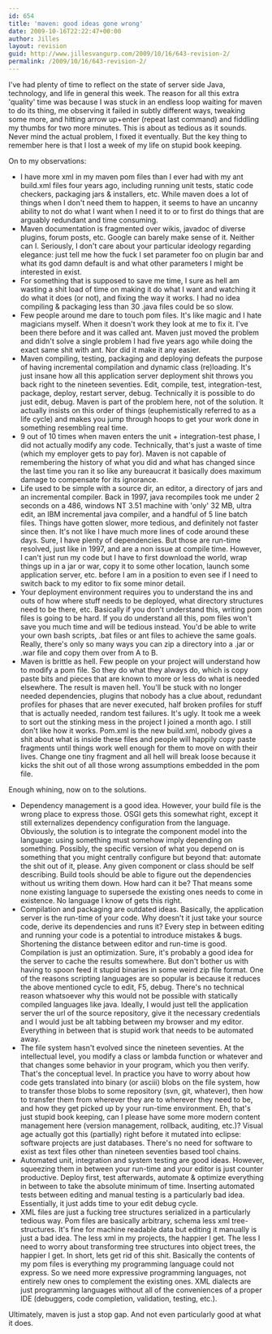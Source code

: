 ```yaml
---
id: 654
title: 'maven: good ideas gone wrong'
date: 2009-10-16T22:22:47+00:00
author: Jilles
layout: revision
guid: http://www.jillesvangurp.com/2009/10/16/643-revision-2/
permalink: /2009/10/16/643-revision-2/
---
```

I've had plenty of time to reflect on the state of server side Java, technology, and life in general this week. The reason for all this extra 'quality' time was because I was stuck in an endless loop waiting for maven to do its thing, me observing it failed in subtly different ways, tweaking some more, and hitting arrow up+enter (repeat last command) and fiddling my thumbs for two more minutes. This is about as tedious as it sounds. Never mind the actual problem, I fixed it eventually. But the key thing to remember here is that I lost a week of my life on stupid book keeping.

On to my observations:
<ul>
	<li>I have more xml in my maven pom files than I ever had with my ant build.xml files four years ago, including running unit tests, static code checkers, packaging jars & installers, etc. While maven does a lot of things when I don't need them to happen, it seems to have an uncanny ability to not do what I want when I need it to or to first do things that are arguably redundant and time consuming.</li>
	<li>Maven documentation is fragmented over wikis, javadoc of diverse plugins, forum posts, etc. Google can barely make sense of it. Neither can I. Seriously, I don't care about your particular ideology regarding elegance: just tell me how the fuck I set parameter foo on plugin bar and what its god damn default is and what other parameters I might be interested in exist.</li>
	<li>For something that is supposed to save me time, I sure as hell am wasting a shit load of time on making it do what I want and watching it do what it does (or not), and fixing the way it works. I had no idea compiling & packaging less than 30 .java files could be so slow.</li>
	<li>Few people around me dare to touch pom files. It's like magic and I hate magicians myself. When it doesn't work they look at me to fix it. I've been there before and it was called ant. Maven just moved the problem and didn't solve a single problem I had five years ago while doing the exact same shit with ant. Nor did it make it any easier.</li>
	<li>Maven compiling, testing, packaging and deploying defeats the purpose of having incremental compilation and dynamic class (re)loading. It's just insane how all this application server deployment shit throws you back right to the nineteen seventies. Edit, compile, test, integration-test, package, deploy, restart server, debug. Technically it is possible to do just edit, debug. Maven is part of the problem here, not of the solution. It actually insists on this order of things (euphemistically referred to as a life cycle) and makes you jump through hoops to get your work done in something resembling real time.</li>
	<li>9 out of 10 times when maven enters the unit + integration-test phase, I did not actually modify any code. Technically, that's just a waste of time (which my employer gets to pay for). Maven is not capable of remembering the history of what you did and what has changed since the last time you ran it so like any bureaucrat it basically does maximum damage to compensate for its ignorance.</li>
	<li>Life used to be simple with a source dir, an editor, a directory of jars and an incremental compiler. Back in 1997, java recompiles took me under 2 seconds on a 486, windows NT 3.51 machine with 'only' 32 MB, ultra edit, an IBM incremental java compiler, and a handful of 5 line batch files. Things have gotten slower, more tedious, and definitely not faster since then. It's not like I have much more lines of  code around these days. Sure, I have plenty of dependencies. But those are run-time resolved, just like in 1997, and are a non issue at compile time. However, I can't just run my code but I have to first download the world, wrap things up in a jar or war, copy it to some other location, launch some application server, etc. before I am in a position to even see if I need to switch back to my editor to fix some minor detail.</li>
	<li>Your deployment environment requires you to understand the ins and outs of how where stuff needs to be deployed, what directory structures need to be there, etc. Basically if you don't understand this, writing pom files is going to be hard. If you do understand all this, pom files won't save you much time and will be tedious instead. You'd be able to write your own bash scripts, .bat files or ant files to achieve the same goals. Really, there's only so many ways you can zip a directory into a .jar or .war file and copy them over from A to B.</li>
	<li>Maven is brittle as hell. Few people on your project will understand how to modify a pom file. So they do what they always do, which is copy paste bits and pieces that are known to more or less do what is needed elsewhere. The result is maven hell. You'll be stuck with no longer needed dependencies, plugins that nobody has a clue about, redundant profiles for phases that are never executed, half broken profiles for stuff that is actually needed, random test failures. It's ugly. It took me a week to sort out the stinking mess in the project I joined a month ago. I still don't like how it works. Pom.xml is the new build.xml, nobody gives a shit about what is inside these files and people will happily copy paste fragments until things work well enough for them to move on with their lives. Change one tiny fragment and all hell will break loose because it kicks the shit out of all those wrong assumptions embedded in the pom file.</li>
</ul>

Enough whining, now on to the solutions.
<ul>
	<li>Dependency management is a good idea. However, your build file is the wrong place to express those. OSGI gets this somewhat right, except it still externalizes dependency configuration from the language. Obviously, the solution is to integrate the component model into the language: using something must somehow imply depending on something. Possibly, the specific version of what you depend on is something that you might centrally configure but beyond that: automate the shit out of it, please. Any given component or class should be self describing. Build tools should be able to figure out the dependencies without us writing them down. How hard can it be? That means some none existing language to supersede the existing ones needs to come in existence. No language I know of gets this right.</li>
	<li>Compilation and packaging are outdated ideas. Basically, the application server is the run-time of your code. Why doesn't it just take your source code, derive its dependencies and runs it? Every step in between editing and running your code is a potential to introduce mistakes & bugs. Shortening the distance between editor and run-time is good. Compilation is just an optimization. Sure, it's probably a good idea for the server to cache the results somewhere. But don't bother us with having to spoon feed it stupid binaries in some weird zip file format. One of the reasons scripting languages are so popular is because it reduces the above mentioned cycle to edit, F5, debug. There's no technical reason whatsoever why this would not be possible with statically compiled languages like java. Ideally, I would just tell the application server the url of the source repository, give it the necessary credentials and I would just be alt tabbing between my browser and my editor. Everything in between that is stupid work that needs to be automated away.</li>
	<li>The file system hasn't evolved since the nineteen seventies. At the intellectual level, you modify a class or lambda function or whatever and that changes some behavior in your program, which you then verify. That's the conceptual level. In practice you have to worry about how code gets translated into binary (or asciii) blobs on the file system, how to transfer those blobs to some repository (svn, git, whatever), then how  to transfer them from wherever they are to wherever they need to be, and how they get picked up by your run-time environment. Eh, that's just stupid book keeping, can I please have some more modern content management here (version management, rollback, auditing, etc.)?  Visual age actually got this (partially) right before it mutated into eclipse: software projects are just databases. There's no need for software to exist as text files other than nineteen seventies based tool chains.</li>
	<li>Automated unit, integration and system testing are good ideas. However, squeezing them in between your run-time and your editor is just counter productive. Deploy first, test afterwards, automate & optimize everything in between to take the absolute minimum of time. Inserting automated tests between editing and manual testing is a particularly bad idea. Essentially, it just adds time to your edit debug cycle.</li>
	<li>XML files are just a fucking tree structures serialized in a particularly tedious way. Pom files are basically arbitrary, schema less xml tree-structures. It's fine for machine readable data but editing it manually is just a bad idea. The less xml in my projects, the happier I get. The less I need to worry about transforming tree structures into object trees, the happier I get. In short, lets get rid of this shit. Basically the contents of my pom files is everything my programming language could not express. So we need more expressive programming languages, not entirely new ones to complement the existing ones. XML dialects are just programming languages without all of the conveniences of a proper IDE (debuggers, code completion, validation, testing, etc.).</li>
</ul>

Ultimately, maven is just a stop gap. And not even particularly good at what it does.





